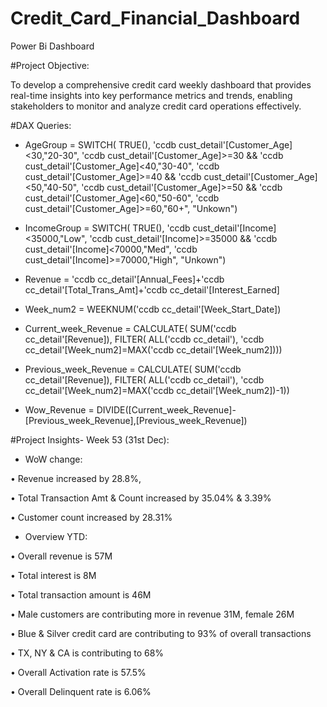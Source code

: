 # Credit_Card_Financial_Dashboard

Power Bi Dashboard

#Project Objective:

To develop a comprehensive credit 
card weekly dashboard that 
provides real-time insights into key 
performance metrics and trends, 
enabling stakeholders to monitor 
and analyze credit card operations 
effectively.




#DAX Queries:

* AgeGroup = SWITCH(
    TRUE(),
    'ccdb cust_detail'[Customer_Age]<30,"20-30",
    'ccdb cust_detail'[Customer_Age]>=30 && 'ccdb cust_detail'[Customer_Age]<40,"30-40",
    'ccdb cust_detail'[Customer_Age]>=40 && 'ccdb cust_detail'[Customer_Age]<50,"40-50",
    'ccdb cust_detail'[Customer_Age]>=50 && 'ccdb cust_detail'[Customer_Age]<60,"50-60",
    'ccdb cust_detail'[Customer_Age]>=60,"60+",
    "Unkown")
    
* IncomeGroup = SWITCH(
    TRUE(),
  'ccdb cust_detail'[Income]<35000,"Low",
  'ccdb cust_detail'[Income]>=35000 && 'ccdb cust_detail'[Income]<70000,"Med",
  'ccdb cust_detail'[Income]>=70000,"High",
  "Unkown")

* Revenue = 'ccdb cc_detail'[Annual_Fees]+'ccdb cc_detail'[Total_Trans_Amt]+'ccdb cc_detail'[Interest_Earned]

* Week_num2 = WEEKNUM('ccdb cc_detail'[Week_Start_Date])

* Current_week_Revenue = CALCULATE(
    SUM('ccdb cc_detail'[Revenue]),
    FILTER(
        ALL('ccdb cc_detail'),
        'ccdb cc_detail'[Week_num2]=MAX('ccdb cc_detail'[Week_num2])))


* Previous_week_Revenue = CALCULATE(
    SUM('ccdb cc_detail'[Revenue]),
    FILTER(
        ALL('ccdb cc_detail'),
        'ccdb cc_detail'[Week_num2]=MAX('ccdb cc_detail'[Week_num2])-1))

* Wow_Revenue = DIVIDE([Current_week_Revenue]-[Previous_week_Revenue],[Previous_week_Revenue])


#Project Insights- Week 53 (31st Dec):

* WoW change: 

• Revenue increased by 28.8%, 

• Total Transaction Amt & Count increased by 35.04% & 3.39%

• Customer count increased by 28.31%

* Overview YTD:

• Overall revenue is 57M

• Total interest is 8M

• Total transaction amount is 46M

• Male customers are contributing more in revenue 31M, female 26M

• Blue & Silver credit card are contributing to 93% of overall transactions

• TX, NY & CA is contributing to 68%

• Overall Activation rate is 57.5%

• Overall Delinquent rate is 6.06%



